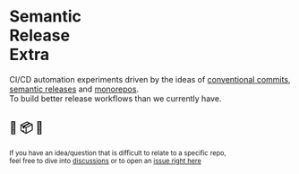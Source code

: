 <h1>Semantic<br/>Release<br/>Extra</h1>

CI/CD automation experiments driven by the ideas of [conventional commits](https://www.conventionalcommits.org/en/v1.0.0/), [semantic releases](https://github.com/semantic-release/semantic-release) and [monorepos](https://en.wikipedia.org/wiki/Monorepo).  
To build better release workflows than we currently have.

## 🤖 📦 🚀

<sub>If you have an idea/question that is difficult to relate to a specific repo,<br/>feel free to dive into [discussions](https://github.com/semrel-extra/.github/discussions) or to open an [issue right here](https://github.com/semrel-extra/.github/issues) </sub>
